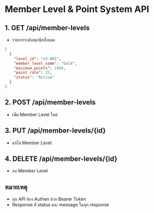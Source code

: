 # Member Level & Point System API

## 1. GET /api/member-levels
- รายการระดับสมาชิกทั้งหมด
```json
[
  {
    "level_id": "LV-001",
    "member_level_name": "Gold",
    "minimum_points": 1000,
    "point_rate": 25,
    "status": "Active"
  }
]
```

## 2. POST /api/member-levels
- เพิ่ม Member Level ใหม่

## 3. PUT /api/member-levels/{id}
- แก้ไข Member Level

## 4. DELETE /api/member-levels/{id}
- ลบ Member Level

## หมายเหตุ
- ทุก API ต้อง Authen ด้วย Bearer Token
- Response มี status และ message ในทุก response